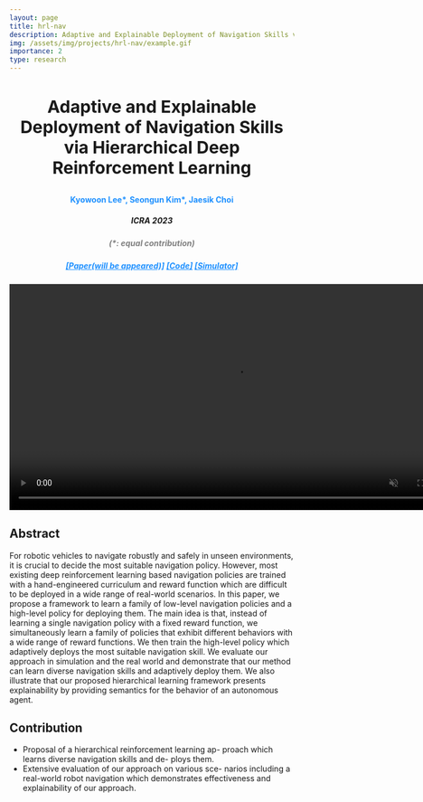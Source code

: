```yaml
---
layout: page
title: hrl-nav
description: Adaptive and Explainable Deployment of Navigation Skills via Hierarchical Deep Reinforcement Learning
img: /assets/img/projects/hrl-nav/example.gif
importance: 2
type: research
---
```


<h3 style="text-align: center;font-size:30px">Adaptive and Explainable Deployment of Navigation Skills via Hierarchical Deep Reinforcement Learning</h3>
<h4 style="text-align: center;color:DodgerBlue"> <b>Kyowoon Lee</b>*, Seongun Kim*, Jaesik Choi </h4>
<h5 style="text-align: center;"> ICRA 2023 </h5>
<h5 style="text-align: center;color:gray"> (*: equal contribution) </h5>
<h5 style="text-align: center;color:gray">
    <a style="color:DodgerBlue" href="">[Paper(will be appeared)]</a>
    <a style="color:DodgerBlue" href="https://github.com/leekwoon/hrl-nav">[Code]</a>
    <a style="color:DodgerBlue" href="https://github.com/leekwoon/nav-gym">[Simulator]</a>
</h5>


<video width="800" playsinline="True" autoplay="True" muted="True" controls>
  <source src="/assets/img/projects/hrl-nav/ICRA23_2983_VI_fi.mp4" type="video/mp4">
    Your browser does not support the video tag.
</video>

## **Abstract**

For robotic vehicles to navigate robustly and safely in unseen environments, it is crucial to decide the most suitable navigation policy. However, most existing deep reinforcement learning based navigation policies are trained with a hand-engineered curriculum and reward function which are difficult to be deployed in a wide range of real-world scenarios. In this paper, we propose a framework to learn a family of low-level navigation policies and a high-level policy for deploying them. The main idea is that, instead of learning a single navigation policy with a fixed reward function, we simultaneously learn a family of policies that exhibit different behaviors with a wide range of reward functions. We then train the high-level policy which adaptively deploys the most suitable navigation skill. We evaluate our approach in simulation and the real world and demonstrate that our method can learn diverse navigation skills and adaptively deploy them. We also illustrate that our proposed hierarchical learning framework presents explainability by providing semantics for the behavior of an autonomous agent.

## **Contribution**

* Proposal of a hierarchical reinforcement learning ap-
proach which learns diverse navigation skills and de-
ploys them.
* Extensive evaluation of our approach on various sce-
narios including a real-world robot navigation which
demonstrates effectiveness and explainability of our
approach.
